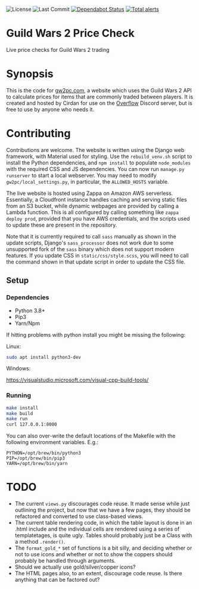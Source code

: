 ![License](https://badgen.net/github/license/otc-cirdan/gw2pc)
![Last Commit](https://badgen.net/github/last-commit/otc-cirdan/gw2pc)
[![Dependabot Status](https://api.dependabot.com/badges/status?host=github&repo=otc-cirdan/gw2pc)](https://dependabot.com)
[![Total alerts](https://img.shields.io/lgtm/alerts/g/otc-cirdan/gw2pc.svg?logo=lgtm&logoWidth=18)](https://lgtm.com/projects/g/otc-cirdan/gw2pc/alerts/)

# Guild Wars 2 Price Check
Live price checks for Guild Wars 2 trading

# Synopsis
This is the code for [gw2pc.com](https://gw2pc.com), a website which uses the
Guild Wars 2 API to calculate prices for items that are commonly traded between
players. It is created and hosted by Cirdan for use on the
[Overflow](https://discord.gg/7tWwz499rX) Discord server, but is free to use
by anyone who needs it.

# Contributing
Contributions are welcome. The website is written using the Django web
framework, with Material used for styling. Use the `rebuild_venv.sh` script to
install the Python dependencies, and `npm install` to populate `node_modules`
with the required CSS and JS dependencies. You can now run `manage.py runserver`
to start a local webserver. You may need to modify `gw2pc/local_settings.py`, in
particular, the `ALLOWED_HOSTS` variable.

The live website is hosted using Zappa on Amazon AWS serverless. Essentially, a
Cloudfront instance handles caching and serving static files from an S3 bucket,
while dynamic webpages are provided by calling a Lambda function. This is all
configured by calling something like `zappa deploy prod`, provided that you have
AWS credentials, and the scripts used to update these are present in the
repository.

Note that it is currently required to call `sass` manually as shown in the
update scripts, Django's `sass_processor` does not work due to some unsupported
fork of the `sass` binary which does not support modern features. If you update
CSS in `static/css/style.scss`, you will need to call the command shown in that
update script in order to update the CSS file.

## Setup
### Dependencies
* Python 3.8+
* Pip3
* Yarn/Npm

If hitting problems with python install you might be missing the following:

Linux:

```bash
sudo apt install python3-dev
```

Windows:

https://visualstudio.microsoft.com/visual-cpp-build-tools/


### Running
```bash
make install
make build
make run
curl 127.0.0.1:8000
```
You can also over-write the default locations of the Makefile with the following environment variables. E.g.:
```
PYTHON=/opt/brew/bin/python3
PIP=/opt/brew/bin/pip3
YARN=/opt/brew/bin/yarn
```

# TODO
* The current `views.py` discourages code reuse. It made sense while just
  outlining the project, but now that we have a few pages, they should be
  refactored and converted to use class-based views.
* The current table rendering code, in which the table layout is done in an
  .html include and the individual cells are rendered using a series of
  templatetages, is quite ugly. Tables should probably just be a Class with a
  method `.render()`.
* The `format_gold_*` set of functions is a bit silly, and deciding whether or
  not to use icons and whether or not to show the coppers should probably be
  handled through arguments.
* Should we actually use gold/silver/copper icons?
* The HTML pages also, to an extent, discourage code reuse. Is there anything
  that can be factored out?
